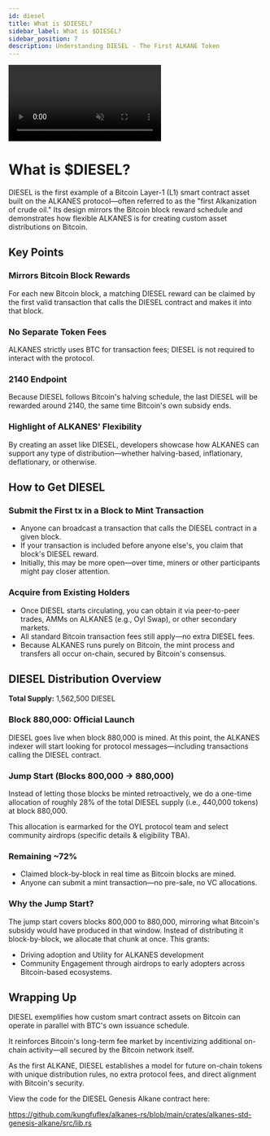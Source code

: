 ```yaml
---
id: diesel
title: What is $DIESEL?
sidebar_label: What is $DIESEL?
sidebar_position: 7
description: Understanding DIESEL - The First ALKANE Token
---
```


<div style={{
  aspectRatio: '16/9',
  borderRadius: '12px',
  overflow: 'hidden',
  border: '1px solid var(--ifm-color-emphasis-200)',
  width: '100%',
  height: '100%',
  position: 'relative',
  marginTop: '20px',
}}>
  <video
    autoPlay
    loop
    playsInline
    muted
    style={{
      width: '100%',
      height: '100%',
      objectFit: 'cover',
    }}
  >
    <source src="/img/hexagon2.mp4" type="video/mp4" />
  </video>
</div>

# What is $DIESEL?

DIESEL is the first example of a Bitcoin Layer-1 (L1) smart contract asset built on the ALKANES protocol—often referred to as the "first Alkanization of crude oil." Its design mirrors the Bitcoin block reward schedule and demonstrates how flexible ALKANES is for creating custom asset distributions on Bitcoin.

## Key Points

### Mirrors Bitcoin Block Rewards

For each new Bitcoin block, a matching DIESEL reward can be claimed by the first valid transaction that calls the DIESEL contract and makes it into that block.

### No Separate Token Fees

ALKANES strictly uses BTC for transaction fees; DIESEL is not required to interact with the protocol.

### 2140 Endpoint

Because DIESEL follows Bitcoin's halving schedule, the last DIESEL will be rewarded around 2140, the same time Bitcoin's own subsidy ends.

### Highlight of ALKANES' Flexibility

By creating an asset like DIESEL, developers showcase how ALKANES can support any type of distribution—whether halving-based, inflationary, deflationary, or otherwise.

## How to Get DIESEL

### Submit the First tx in a Block to Mint Transaction

- Anyone can broadcast a transaction that calls the DIESEL contract in a given block.
- If your transaction is included before anyone else's, you claim that block's DIESEL reward.
- Initially, this may be more open—over time, miners or other participants might pay closer attention.

### Acquire from Existing Holders

- Once DIESEL starts circulating, you can obtain it via peer-to-peer trades, AMMs on ALKANES (e.g., Oyl Swap), or other secondary markets.
- All standard Bitcoin transaction fees still apply—no extra DIESEL fees.
- Because ALKANES runs purely on Bitcoin, the mint process and transfers all occur on-chain, secured by Bitcoin's consensus.

## DIESEL Distribution Overview

**Total Supply:** 1,562,500 DIESEL

### Block 880,000: Official Launch

DIESEL goes live when block 880,000 is mined. At this point, the ALKANES indexer will start looking for protocol messages—including transactions calling the DIESEL contract.

### Jump Start (Blocks 800,000 → 880,000)

Instead of letting those blocks be minted retroactively, we do a one-time allocation of roughly 28% of the total DIESEL supply (i.e., 440,000 tokens) at block 880,000.

This allocation is earmarked for the OYL protocol team and select community airdrops (specific details & eligibility TBA).

### Remaining ~72%

- Claimed block-by-block in real time as Bitcoin blocks are mined.
- Anyone can submit a mint transaction—no pre-sale, no VC allocations.

### Why the Jump Start?

The jump start covers blocks 800,000 to 880,000, mirroring what Bitcoin's subsidy would have produced in that window. Instead of distributing it block-by-block, we allocate that chunk at once. This grants:

- Driving adoption and Utility for ALKANES development
- Community Engagement through airdrops to early adopters across Bitcoin-based ecosystems.

## Wrapping Up

DIESEL exemplifies how custom smart contract assets on Bitcoin can operate in parallel with BTC's own issuance schedule.

It reinforces Bitcoin's long-term fee market by incentivizing additional on-chain activity—all secured by the Bitcoin network itself.

As the first ALKANE, DIESEL establishes a model for future on-chain tokens with unique distribution rules, no extra protocol fees, and direct alignment with Bitcoin's security.

View the code for the DIESEL Genesis Alkane contract here:

https://github.com/kungfuflex/alkanes-rs/blob/main/crates/alkanes-std-genesis-alkane/src/lib.rs
